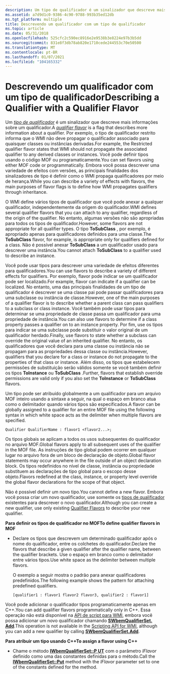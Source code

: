 ```yaml
---
description: Um tipo de qualificador é um sinalizador que descreve mais informações sobre um qualificador.
ms.assetid: a7d9d1c0-9386-4c90-9788-993b35ed12db
ms.tgt_platform: multiple
title: Descrevendo um qualificador com um tipo de qualificador
ms.topic: article
ms.date: 05/31/2018
ms.openlocfilehash: 525cfc2c590ec8916e2e9538b3e8224e97b3b5dd
ms.sourcegitcommit: 831e8f3db78ab820e1710cede244553c70e50500
ms.translationtype: MT
ms.contentlocale: pt-BR
ms.lasthandoff: 01/07/2021
ms.locfileid: "104165332"
---
```

# <a name="describing-a-qualifier-with-a-qualifier-flavor"></a><span data-ttu-id="af6a7-103">Descrevendo um qualificador com um tipo de qualificador</span><span class="sxs-lookup"><span data-stu-id="af6a7-103">Describing a Qualifier with a Qualifier Flavor</span></span>

<span data-ttu-id="af6a7-104">Um [*tipo de qualificador*](gloss-q.md) é um sinalizador que descreve mais informações sobre um qualificador.</span><span class="sxs-lookup"><span data-stu-id="af6a7-104">A [*qualifier flavor*](gloss-q.md) is a flag that describes more information about a qualifier.</span></span> <span data-ttu-id="af6a7-105">Por exemplo, o tipo de qualificador restrito informa que o WMI não deve propagar o qualificador associado para quaisquer classes ou instâncias derivadas.</span><span class="sxs-lookup"><span data-stu-id="af6a7-105">For example, the Restricted qualifier flavor states that WMI should not propagate the associated qualifier to any derived classes or instances.</span></span> <span data-ttu-id="af6a7-106">Você pode definir tipos usando o código MOF ou programaticamente.</span><span class="sxs-lookup"><span data-stu-id="af6a7-106">You can set flavors using either MOF code or programmatically.</span></span> <span data-ttu-id="af6a7-107">Embora você possa descrever uma variedade de efeitos com versões, as principais finalidades dos sinalizadores de tipo é definir como o WMI propaga qualificadores por meio de herança.</span><span class="sxs-lookup"><span data-stu-id="af6a7-107">While you can describe a variety of effects with flavors, the main purposes of flavor flags is to define how WMI propagates qualifiers through inheritance.</span></span>

<span data-ttu-id="af6a7-108">O WMI define vários tipos de qualificador que você pode anexar a qualquer qualificador, independentemente da origem do qualificador.</span><span class="sxs-lookup"><span data-stu-id="af6a7-108">WMI defines several qualifier flavors that you can attach to any qualifier, regardless of the origin of the qualifier.</span></span> <span data-ttu-id="af6a7-109">No entanto, algumas versões não são apropriadas para todos os tipos de qualificador.</span><span class="sxs-lookup"><span data-stu-id="af6a7-109">However, some flavors are not appropriate for all qualifier types.</span></span> <span data-ttu-id="af6a7-110">O tipo **ToSubClass** , por exemplo, é apropriado apenas para qualificadores definidos para uma classe.</span><span class="sxs-lookup"><span data-stu-id="af6a7-110">The **ToSubClass** flavor, for example, is appropriate only for qualifiers defined for a class.</span></span> <span data-ttu-id="af6a7-111">Não é possível anexar **ToSubClass** a um qualificador usado para descrever uma instância.</span><span class="sxs-lookup"><span data-stu-id="af6a7-111">You cannot attach **ToSubClass** to a qualifier used to describe an instance.</span></span>

<span data-ttu-id="af6a7-112">Você pode usar tipos para descrever uma variedade de efeitos diferentes para qualificadores.</span><span class="sxs-lookup"><span data-stu-id="af6a7-112">You can use flavors to describe a variety of different effects for qualifiers.</span></span> <span data-ttu-id="af6a7-113">Por exemplo, flavor pode indicar se um qualificador pode ser localizado.</span><span class="sxs-lookup"><span data-stu-id="af6a7-113">For example, flavor can indicate if a qualifier can be localized.</span></span> <span data-ttu-id="af6a7-114">No entanto, uma das principais finalidades de um tipo de qualificador é descrever se uma classe pai pode passar qualificadores para uma subclasse ou instância de classe.</span><span class="sxs-lookup"><span data-stu-id="af6a7-114">However, one of the main purposes of a qualifier flavor is to describe whether a parent class can pass qualifiers to a subclass or class instance.</span></span> <span data-ttu-id="af6a7-115">Você também pode usar tipos para determinar se uma propriedade de classe passa um qualificador para uma propriedade de instância.</span><span class="sxs-lookup"><span data-stu-id="af6a7-115">You can also use flavors to determine if a class property passes a qualifier on to an instance property.</span></span> <span data-ttu-id="af6a7-116">Por fim, use os tipos para indicar se uma subclasse pode substituir o valor original de um qualificador herdado.</span><span class="sxs-lookup"><span data-stu-id="af6a7-116">Finally, use flavors to state whether a subclass can override the original value of an inherited qualifier.</span></span> <span data-ttu-id="af6a7-117">No entanto, os qualificadores que você declara para uma classe ou instância não se propagam para as propriedades dessa classe ou instância.</span><span class="sxs-lookup"><span data-stu-id="af6a7-117">However, qualifiers that you declare for a class or instance do not propagate to the properties of that class or instance.</span></span> <span data-ttu-id="af6a7-118">Além disso, os tipos que estabelecem permissões de substituição serão válidos somente se você também definir os tipos **ToInstance** ou **ToSubClass** .</span><span class="sxs-lookup"><span data-stu-id="af6a7-118">Further, flavors that establish override permissions are valid only if you also set the **ToInstance** or **ToSubClass** flavors.</span></span>

<span data-ttu-id="af6a7-119">Um tipo pode ser atribuído globalmente a um qualificador para um arquivo MOF inteiro usando a sintaxe a seguir, na qual o espaço em branco atua como o delimitador quando vários tipos são especificados.</span><span class="sxs-lookup"><span data-stu-id="af6a7-119">A flavor can be globally assigned to a qualifier for an entire MOF file using the following syntax in which white space acts as the delimiter when multiple flavors are specified.</span></span>

``` syntax
Qualifier QualifierName : flavor1 <flavor2...>;
```

<span data-ttu-id="af6a7-120">Os tipos globais se aplicam a todos os usos subsequentes do qualificador no arquivo MOF.</span><span class="sxs-lookup"><span data-stu-id="af6a7-120">Global flavors apply to all subsequent uses of the qualifier in the MOF file.</span></span> <span data-ttu-id="af6a7-121">As instruções de tipo global podem ocorrer em qualquer lugar no arquivo fora de um bloco de declaração de objeto.</span><span class="sxs-lookup"><span data-stu-id="af6a7-121">Global flavor statements may occur anywhere in the file outside of an object declaration block.</span></span> <span data-ttu-id="af6a7-122">Os tipos redefinidos no nível de classe, instância ou propriedade substituem as declarações de tipo global para o escopo desse objeto.</span><span class="sxs-lookup"><span data-stu-id="af6a7-122">Flavors redefined at the class, instance, or property level override the global flavor declarations for the scope of that object.</span></span>

<span data-ttu-id="af6a7-123">Não é possível definir um novo tipo.</span><span class="sxs-lookup"><span data-stu-id="af6a7-123">You cannot define a new flavor.</span></span> <span data-ttu-id="af6a7-124">Embora você possa criar um novo qualificador, use somente os [tipos de qualificador](qualifier-flavors.md) existentes para descrever o novo qualificador.</span><span class="sxs-lookup"><span data-stu-id="af6a7-124">Although you can create a new qualifier, use only existing [Qualifier Flavors](qualifier-flavors.md) to describe your new qualifier.</span></span>

<span data-ttu-id="af6a7-125">**Para definir os tipos de qualificador no MOF**</span><span class="sxs-lookup"><span data-stu-id="af6a7-125">**To define qualifier flavors in MOF**</span></span>

-   <span data-ttu-id="af6a7-126">Declare os tipos que descrevem um determinado qualificador após o nome do qualificador, entre os colchetes do qualificador.</span><span class="sxs-lookup"><span data-stu-id="af6a7-126">Declare the flavors that describe a given qualifier after the qualifier name, between the qualifier brackets.</span></span> <span data-ttu-id="af6a7-127">Use o espaço em branco como o delimitador entre vários tipos.</span><span class="sxs-lookup"><span data-stu-id="af6a7-127">Use white space as the delimiter between multiple flavors.</span></span>

    <span data-ttu-id="af6a7-128">O exemplo a seguir mostra o padrão para anexar qualificadores predefinidos.</span><span class="sxs-lookup"><span data-stu-id="af6a7-128">The following example shows the pattern for attaching predefined qualifiers.</span></span>

    ``` syntax
    [qualifier1 : flavor1 flavor2 flavor3, qualifier2 : flavor1]
    ```

<span data-ttu-id="af6a7-129">Você pode adicionar o qualificador tipos programaticamente apenas em C++.</span><span class="sxs-lookup"><span data-stu-id="af6a7-129">You can add qualifier flavors programmatically only in C++.</span></span> <span data-ttu-id="af6a7-130">Essa operação não está disponível na [API de script para WMI](scripting-api-for-wmi.md), embora você possa adicionar um novo qualificador chamando [**SWbemQualifierSet. Add**](swbemqualifierset-add.md).</span><span class="sxs-lookup"><span data-stu-id="af6a7-130">This operation is not available in the [Scripting API for WMI](scripting-api-for-wmi.md), although you can add a new qualifier by calling [**SWbemQualifierSet.Add**](swbemqualifierset-add.md).</span></span>

<span data-ttu-id="af6a7-131">**Para atribuir um tipo usando C++**</span><span class="sxs-lookup"><span data-stu-id="af6a7-131">**To assign a flavor using C++**</span></span>

-   <span data-ttu-id="af6a7-132">Chame o método [**IWbemQualifierSet::P UT**](/windows/desktop/api/Wbemcli/nf-wbemcli-iwbemqualifierset-put) com o parâmetro *lFlavor* definido como uma das constantes definidas para o método.</span><span class="sxs-lookup"><span data-stu-id="af6a7-132">Call the [**IWbemQualifierSet::Put**](/windows/desktop/api/Wbemcli/nf-wbemcli-iwbemqualifierset-put) method with the *lFlavor* parameter set to one of the constants defined for the method.</span></span>

 

 




